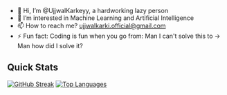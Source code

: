 - 👋 Hi, I’m @UjjwalKarkeyy, a hardworking lazy person
- 👀 I’m interested in Machine Learning and Artificial Intelligence
- 📫 How to reach me? ujjwalkarki.official@gmail.com
- ⚡ Fun fact: Coding is fun when you go from: Man I can't solve this to -> Man how did I solve it?

<!---
UjjwalKarkeyy/UjjwalKarkeyy is a ✨ special ✨ repository because its `README.md` (this file) appears on your GitHub profile.
You can click the Preview link to take a look at your changes.
--->
<!--- ![Anurag's GitHub stats](https://github-readme-stats.vercel.app/api?username=UjjwalKarkeyy&show_icons=true&theme=radical) --->


## Quick Stats

[![GitHub Streak](https://streak-stats.demolab.com/?user=UjjwalKarkeyy&theme=dark)](https://git.io/streak-stats) 
[![Top Languages](https://github-readme-stats.vercel.app/api/top-langs/?username=UjjwalKarkeyy&layout=compact&theme=dark)](https://github.com/anuraghazra/github-readme-stats)


